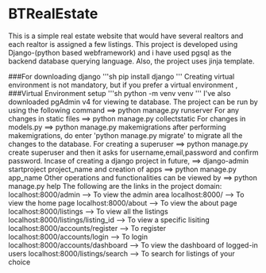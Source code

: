 # BTRealEstate
This is a simple real estate website that would have several realtors and each realtor is assigned a few listings. This project is developed using Django-(python based webframework) and i have used pgsql as the backend database querying language. Also, the project uses jinja template.

###For downloading django
'''sh
pip install django
'''
Creating virtual environment is not mandatory, but if you prefer a virtual environment , 
###Virtual Environment setup 
'''sh
python -m venv venv
'''
I've also downloaded pgAdmin v4 for viewing te database.
The project can be run by using the following command ==> python manage.py runserver
For any changes in static files ==> python manage.py collectstatic
For changes in models.py ==> python manage.py makemigrations
after performing makemigrations, do enter 'python manage.py migrate' to migrate all the changes to the database.
For creating a superuser ==> python manage.py create superuser and then it asks for username,email,password and confirm password.
Incase of creating a django project in future, ==> django-admin startproject project_name
and creation of apps ==> python manage.py app_name
Other operations and functionalities can be viewed by ==> python manage.py help
The following are the links in the project domain:
localhost:8000/admin --> To view the admin area
localhost:8000/ --> To view the home page
localhost:8000/about --> To view the about page
localhost:8000/listings --> To view all the listings
localhost:8000/listings/listing_id --> To view a specific lisiting
localhost:8000/accounts/register --> To register
localhost:8000/accounts/login --> To login
localhost:8000/accounts/dashboard --> To view the dashboard of logged-in users
localhost:8000/listings/search --> To search for listings of your choice
